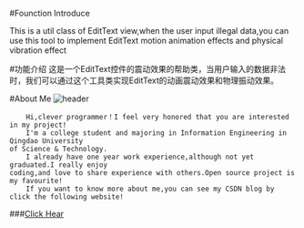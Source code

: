 #Founction Introduce

This is a util class of EditText view,when the user input illegal data,you can use this tool to implement EditText motion animation effects and physical vibration effect

#功能介绍
这是一个EditText控件的震动效果的帮助类，当用户输入的数据非法时，我们可以通过这个工具类实现EditText的动画震动效果和物理振动效果。

#About Me
![header](http://avatar.csdn.net/C/6/8/1_bz419927089.jpg)
</br>

```
    Hi,clever programmer！I feel very honored that you are interested in my project!
    I'm a college student and majoring in Information Engineering in Qingdao University 
of Science & Technology.
    I already have one year work experience,although not yet graduated.I really enjoy 
coding,and love to share experience with others.Open source project is my favourite!
    If you want to know more about me,you can see my CSDN blog by click the following website!
```
###[Click Hear](http://blog.csdn.net/zhaokaiqiang1992)
